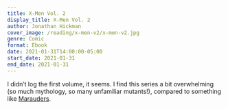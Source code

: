 ```yaml
---
title: X-Men Vol. 2
display_title: X-Men Vol. 2
author: Jonathan Hickman
cover_image: /reading/x-men-v2/x-men-v2.jpg
genre: Comic
format: Ebook
date: 2021-01-31T14:00:00-05:00
start_date: 2021-01-31
end_date: 2021-01-31
---
```


I didn’t log the first volume, it seems. I find this series a bit overwhelming (so much mythology, so many unfamiliar mutants!), compared to something like [Marauders](/reading/marauders-v1/).
